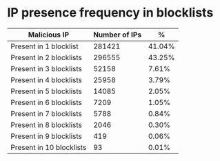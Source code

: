 # IP presence frequency in blocklists
| Malicious IP | Number of IPs | % |
|----|----|----|
| Present in 1 blocklist | 281421 | 41.04% |
| Present in 2 blocklists | 296555 | 43.25% |
| Present in 3 blocklists | 52158 | 7.61% |
| Present in 4 blocklists | 25958 | 3.79% |
| Present in 5 blocklists | 14085 | 2.05% |
| Present in 6 blocklists | 7209 | 1.05% |
| Present in 7 blocklists | 5788 | 0.84% |
| Present in 8 blocklists | 2046 | 0.30% |
| Present in 9 blocklists | 419 | 0.06% |
| Present in 10 blocklists | 93 | 0.01% |
